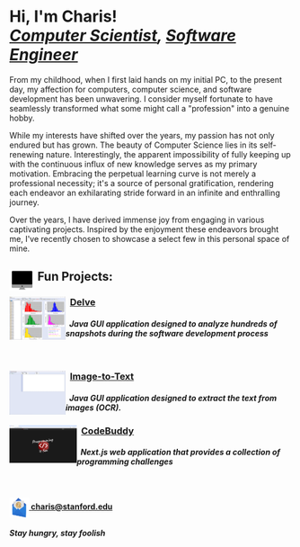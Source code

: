<h1>Hi, I'm Charis!<br/>
    <i><a href="https://github.com/charis/Education">Computer Scientist</a>, <a href="https://www.linkedin.com/in/charis-charitsis">Software Engineer</a></i>
</h1>

<p>From my childhood, when I first laid hands on my initial PC, to the present day, my affection for computers, computer science, and software development has been unwavering. I consider myself fortunate to have seamlessly transformed what some might call a "profession" into a genuine hobby.</p><p>While my interests have shifted over the years, my passion has not only endured but has grown. The beauty of Computer Science lies in its self-renewing nature. Interestingly, the apparent impossibility of fully keeping up with the continuous influx of new knowledge serves as my primary motivation. Embracing the perpetual learning curve is not merely a professional necessity; it's a source of personal gratification, rendering each endeavor an exhilarating stride forward in an infinite and enthralling journey.</p>
<p>Over the years, I have derived immense joy from engaging in various captivating projects. Inspired by the enjoyment these endeavors brought me, I've recently chosen to showcase a select few in this personal space of mine.</p>

<h2>
    <img align="left" alt="Fun" width="45px" src="https://github.com/charis/resources/blob/main/images/profile/fun_projects.gif"/>&nbsp;Fun Projects:
</h2>

<h3>
    <a href="https://github.com/charis/Delve">
        <img align="left" alt="Delve thumbnail" width="100px" src="https://github.com/charis/resources/blob/main/images/profile/delve.gif"/>
    </a>&nbsp;
    <a href="https://github.com/charis/Delve">Delve</a><br>
    <h4>&nbsp;&nbsp;<i>Java GUI application designed to analyze hundreds of snapshots during the software development process</i></h4>
</h3>
<br>
<h3>
    <a href="https://github.com/charis/ImageToText">
        <img align="left" alt="Image-to-Text thumbnail" width="100px" src="https://github.com/charis/resources/blob/main/images/profile/image-to-text.gif"/>
    </a>&nbsp;
    <a href="https://github.com/charis/ImageToText">Image-to-Text</a><br>
    <h4>&nbsp;&nbsp;<i>Java GUI application designed to extract the text from images (OCR).</i></h4>
</h3>
<h3>
    <a href="https://github.com/charis/CodeBuddy">
        <img align="left" alt="CodeBuddy thumbnail" width="120px" src="https://github.com/charis/resources/blob/main/images/profile/codebuddy.gif"/>
    </a>&nbsp;
    <a href="https://github.com/charis/CodeBuddy">CodeBuddy</a>
    <h4>&nbsp;&nbsp;<i>Next.js web application that provides a collection of programming challenges</i></h4>
</h3>

<br>
<h4>
    <a href="mailto:charis@stanford.edu">
        <img align="center" alt="Charis Charitsis | E-mail" width="35px" src="https://github.com/charis/resources/blob/main/images/profile/email.png"/>
    </a>
    <a href="mailto:charis@stanford.edu">charis@stanford.edu</a>
</h4>

<h4><i>Stay hungry, stay foolish</i></h4>

